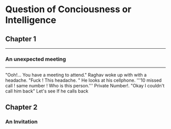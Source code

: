 # Question of Conciousness or Intelligence
## Chapter 1
------------
### An unexpected meeting
-------------------------

"Ooh!... You have a meeting to attend." Raghav woke up with with a headache. "Fuck ! This headache. " He looks at his cellphone. '''10 missed call ! same number ! Who is this person.''' Private Number!. "Okay I couldn't call him back" Let's see If he calls back

## Chapter 2
### An Invitation
